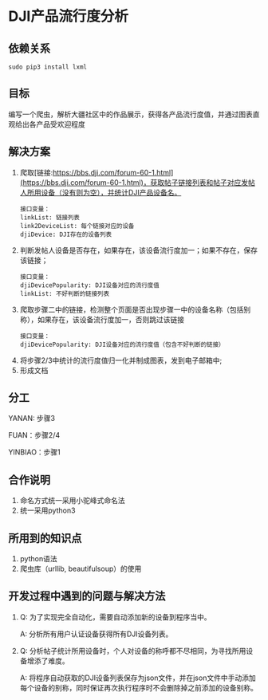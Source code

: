 # DJI产品流行度分析

## 依赖关系

    sudo pip3 install lxml
 
## 目标
 
编写一个爬虫，解析大疆社区中的作品展示，获得各产品流行度值，并通过图表直观给出各产品受欢迎程度
 
## 解决方案
 
1. 爬取[链接:https://bbs.dji.com/forum-60-1.html](https://bbs.dji.com/forum-60-1.html)，获取帖子链接列表和帖子对应发帖人所用设备（没有则为空），并统计DJI产品设备名。
    ```
    接口变量：
    linkList: 链接列表
    link2DeviceList: 每个链接对应的设备
    djiDevice: DJI存在的设备列表
    ```
2. 判断发帖人设备是否存在，如果存在，该设备流行度加一；如果不存在，保存该链接；
    ```
    接口变量：
    djiDevicePopularity: DJI设备对应的流行度值
    linkList: 不好判断的链接列表
    ```
3. 爬取步骤二中的链接，检测整个页面是否出现步骤一中的设备名称（包括别称），如果存在，该设备流行度加一，否则跳过该链接
    ```
    接口变量：
    djiDevicePopularity: DJI设备对应的流行度值（包含不好判断的链接）
    ```
4. 将步骤2/3中统计的流行度值归一化并制成图表，发到电子邮箱中; 
5. 形成文档

## 分工
 
YANAN: 步骤3 
 
FUAN：步骤2/4 
 
YINBIAO：步骤1 

## 合作说明
 
1. 命名方式统一采用小驼峰式命名法
2. 统一采用python3

## 所用到的知识点

1. python语法
2. 爬虫库（urllib, beautifulsoup）的使用

## 开发过程中遇到的问题与解决方法

1. Q: 为了实现完全自动化，需要自动添加新的设备到程序当中。

    A: 分析所有用户认证设备获得所有DJI设备列表。

2. Q: 分析帖子统计所用设备时，个人对设备的称呼都不尽相同，为寻找所用设备增添了难度。

    A: 将程序自动获取的DJI设备列表保存为json文件，并在json文件中手动添加每个设备的别称，同时保证再次执行程序时不会删除掉之前添加的设备别称。
 

